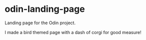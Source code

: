 # odin-landing-page
Landing page for the Odin project.

I made a bird themed page with a dash of corgi for good measure!
